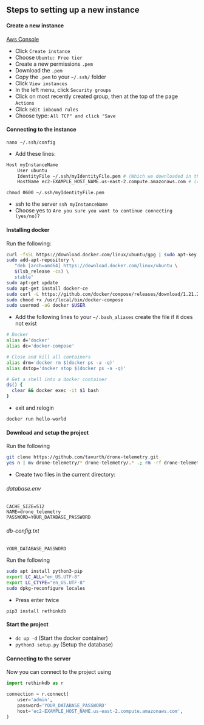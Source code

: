 ## Steps to setting up a new instance

#### Create a new instance

[Aws Console](https://console.aws.amazon.com/ec2/v2)

- Click `Create instance`
- Choose `Ubuntu: Free tier`
- Create a new permissions `.pem`
- Download the `.pem`
- Copy the `.pem` to your `~/.ssh/` folder
- Click `View instances`
- In the left menu, click `Security groups`
- Click on most recently created group, then at the top of the page `Actions`
- Click `Edit inbound rules`
- Choose type: `All TCP" and click "Save`

#### Connecting to the instance

`nano ~/.ssh/config`
- Add these lines:

```bash
Host myInstanceName
    User ubuntu
    IdentityFile ~/.ssh/myIdentityFile.pem # (Which we downloaded in the step above)
    HostName ec2-EXAMPLE_HOST_NAME.us-east-2.compute.amazonaws.com # (copy from your instances panel)
```

`chmod 0600 ~/.ssh/myIdentityFile.pem`
- ssh to the server `ssh myInstanceName`
- Choose yes to `Are you sure you want to continue connecting (yes/no)?`

#### Installing docker
Run the following:

```bash
curl -fsSL https://download.docker.com/linux/ubuntu/gpg | sudo apt-key add -
sudo add-apt-repository \
   "deb [arch=amd64] https://download.docker.com/linux/ubuntu \
   $(lsb_release -cs) \
   stable"
sudo apt-get update
sudo apt-get install docker-ce
sudo curl -L https://github.com/docker/compose/releases/download/1.21.2/docker-compose-$(uname -s)-$(uname -m) -o /usr/local/bin/docker-compose
sudo chmod +x /usr/local/bin/docker-compose
sudo usermod -aG docker $USER
```

- Add the following lines to your `~/.bash_aliases` create the file if it does not exist

```bash
# Docker
alias d='docker'
alias dc='docker-compose'

# Close and kill all containers
alias drm='docker rm $(docker ps -a -q)'
alias dstop='docker stop $(docker ps -a -q)'

# Get a shell into a docker container
ds() {
  clear && docker exec -it $1 bash
}
```

- exit and relogin

`docker run hello-world`

#### Download and setup the project
Run the following

```sh
git clone https://github.com/tavurth/drone-telemetry.git
yes n | mv drone-telemetry/* drone-telemetry/.* .; rm -rf drone-telemetry
```
- Create two files in the current directory:

###### database.env
```env
CACHE_SIZE=512
NAME=drone_telemetry
PASSWORD=YOUR_DATABASE_PASSWORD
```

###### db-config.txt
```
YOUR_DATABASE_PASSWORD
```

Run the following
```sh
sudo apt install python3-pip
export LC_ALL="en_US.UTF-8"
export LC_CTYPE="en_US.UTF-8"
sudo dpkg-reconfigure locales
```

- Press enter twice

`pip3 install rethinkdb`

#### Start the project
- `dc up -d` (Start the docker container)
- `python3 setup.py` (Setup the database)

#### Connecting to the server
Now you can connect to the project using

```python
import rethinkdb as r

connection = r.connect(
    user='admin',
    password='YOUR_DATABASE_PASSWORD'
    host='ec2-EXAMPLE_HOST_NAME.us-east-2.compute.amazonaws.com',
)
```
